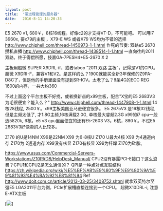 ```yaml
---
layout: post
title:  "带远程管理的服务器"
date:   2016-8-11 14:20:33
---
```


E5 2670 v1, 680￥，8核16线程。好像c2的才支持VT-D，不可能吧。
可以用i7 3960x, 要x79的主板 ，X79-E WS 或者X79 WS均为不错的选择
http://www.chiphell.com/thread-1450973-1-1.html  作死的节奏: 双路e5 2670攒机直播
http://www.chiphell.com/thread-1438514-1-1.html  一直向往的2011双路，终于得偿所愿，技嘉GA-7PESH4+E5-2670 X 2

主板用超微 SUPER X9DRL-if，或者taboo "2011 双路 主板”，记得是V1的CPU。
超微 X9DRI-F，兼容V1和V2。是这样的么？1900就能买全新3年保修的Z9PA-D8C了，但是他的手册里面没有提到SR-IOV。太老了么？8条4G的ECC REG 1600的内存，一共大约360

不过上面这个平台主板不好找，或者换新点的x99主板，配合"X宝的E5 2683V3为毛很便宜？能入么？" http://www.chiphell.com/thread-1447908-1-1.html 14核28线程, 2500￥。x99主板美国亚马逊便宜很多。
E5 2675V3 是16核32线程, 但是主频太低了, 才1.8G主频,16核满载2.0G, 单核最大睿频2.3G
x99的i7 cpu一般选5820k, 6核。e5 v3 cpu里面便宜的还有E5-2603 V3，6核，880￥。不过E5 2683V3好像卖的人比较多。

Z170 的U是14NM X99是22NM X99 为6-8核U Z170 U最大4核 X99 为4通道内存 Z170为 2通道内存 X99没有核显 Z170有核显 X99为钎焊 Z170为硅脂。

https://www.asus.com/Commercial-Servers-Workstations/Z10PAD8/HelpDesk_Manual/
CPU2没有暴露PCI-E接口？这么浪费？CPU1和CPU2是怎么通信的？
QPI是一种点对点互联结构 https://zh.wikipedia.org/wiki/%E5%BF%AB%E9%80%9F%E9%80%9A%E9%81%93%E4%BA%92%E8%81%94
Ref http://www.doit.com.cn/article/2013-03-25/3408752.shtml 就拿双英特尔至强E5 LGA2011平台为例，PCIe扩展槽直接连接到一个CPU。
超微X10DRL-i, 注意E-ATX主板

[<img src="http://fkpwolf.net/images/2016/1AA68EF2-EE94-41AD-8717-A70B69F6934D.png"/>]
